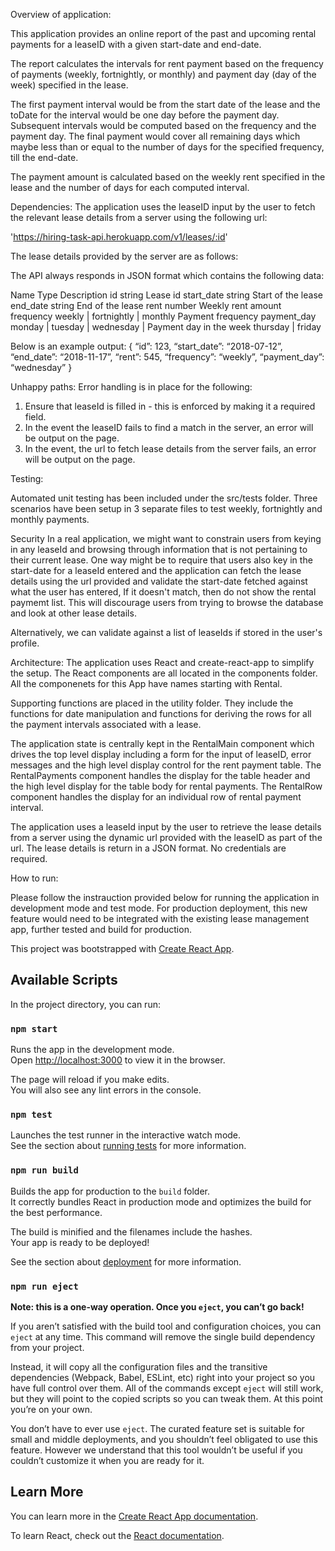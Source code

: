 Overview of application:

This application provides an online report of the past and upcoming rental 
payments for a leaseID with a given start-date and end-date.

The report calculates the intervals for rent payment based on the frequency 
of payments (weekly, fortnightly, or monthly) and payment day (day of the week)
specified in the lease.  

The first payment interval would be from the start date of the lease and the toDate for the interval would be one day before the payment day.  Subsequent intervals would be computed based on the frequency and the payment day. The final payment would cover all remaining days which maybe less than or equal to the number of days for the specified frequency, till the end-date.

The payment amount is calculated based on the weekly rent specified in the 
lease and the number of days for each computed interval.


Dependencies:
The application uses the leaseID input by the user to fetch the relevant lease
details from a server using the following url:

'https://hiring-task-api.herokuapp.com/v1/leases/:id'

The lease details provided by the server are as follows:

The API always responds in JSON format which contains the following data:

Name        Type                            Description
id          string                          Lease id
start_date  string                          Start of the lease
end_date    string                          End of the lease
rent        number                          Weekly rent amount
frequency   weekly | fortnightly | monthly  Payment frequency
payment_day monday | tuesday | wednesday |  Payment day in the week
                    thursday | friday


Below is an example output:
{
“id”: 123,
“start_date”: “2018-07-12”,
“end_date”: “2018-11-17”,
“rent”: 545,
“frequency”: “weekly”,
“payment_day”: “wednesday”
}

Unhappy paths:
Error handling is in place for the following:
1) Ensure that leaseId is filled in - this is enforced by making it a required field.
2) In the event the leaseID fails to find a match in the server, 
an error will be output on the page.
3) In the event, the url to fetch lease details from the server fails, an error will be output on the page.


Testing:

Automated unit testing has been included under the src/tests folder.
Three scenarios have been setup in 3 separate files to test weekly, fortnightly 
and monthly payments.

Security
In a real application, we might want to constrain users from keying in any leaseId
and browsing through information that is not pertaining to their current lease.
One way might be to require that users also key in the start-date for a leaseId entered
and the application can fetch the lease details using the url provided and validate the start-date fetched against what the user has entered,  If it doesn't match, then do not 
show the rental paymemt list.  This will discourage users from trying to browse the database and look at other lease details.

Alternatively, we can validate against a list of leaseIds if stored in the user's profile.


Architecture:
The application uses React and create-react-app to simplify the setup.  The React components are all located in the components folder.  All the componenets for this App have names starting with Rental.  

Supporting functions are placed in the utility folder.  They include the functions for date manipulation and functions for deriving the rows for all the payment intervals associated with a lease. 

The application state is centrally kept in the RentalMain component which drives the top level display including a form for the input of leaseID, error messages and the high level display control for the rent payment table.  The RentalPayments component handles the display for the table header and the high level display for the table body for rental payments.  The RentalRow component handles the display for an individual row of rental payment interval.

The application uses a leaseId input by the user to retrieve the lease details from a server using the dynamic url provided with the leaseID as part of the url.
The lease details is return in a JSON format.  No credentials are required.

How to run:  

Please follow the instrauction provided below for running the application in development mode and test mode.  For production deployment, this new feature would need to be integrated with the existing lease management app, further tested and build for production.

This project was bootstrapped with [Create React App](https://github.com/facebook/create-react-app).

## Available Scripts

In the project directory, you can run:

### `npm start`

Runs the app in the development mode.<br>
Open [http://localhost:3000](http://localhost:3000) to view it in the browser.

The page will reload if you make edits.<br>
You will also see any lint errors in the console.

### `npm test`

Launches the test runner in the interactive watch mode.<br>
See the section about [running tests](https://facebook.github.io/create-react-app/docs/running-tests) for more information.

### `npm run build`

Builds the app for production to the `build` folder.<br>
It correctly bundles React in production mode and optimizes the build for the best performance.

The build is minified and the filenames include the hashes.<br>
Your app is ready to be deployed!

See the section about [deployment](https://facebook.github.io/create-react-app/docs/deployment) for more information.

### `npm run eject`

**Note: this is a one-way operation. Once you `eject`, you can’t go back!**

If you aren’t satisfied with the build tool and configuration choices, you can `eject` at any time. This command will remove the single build dependency from your project.

Instead, it will copy all the configuration files and the transitive dependencies (Webpack, Babel, ESLint, etc) right into your project so you have full control over them. All of the commands except `eject` will still work, but they will point to the copied scripts so you can tweak them. At this point you’re on your own.

You don’t have to ever use `eject`. The curated feature set is suitable for small and middle deployments, and you shouldn’t feel obligated to use this feature. However we understand that this tool wouldn’t be useful if you couldn’t customize it when you are ready for it.

## Learn More

You can learn more in the [Create React App documentation](https://facebook.github.io/create-react-app/docs/getting-started).

To learn React, check out the [React documentation](https://reactjs.org/).

